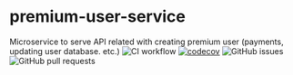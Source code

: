 # premium-user-service
Microservice to serve API related with creating premium user (payments, updating user database. etc.)
![CI workflow](https://github.com/final-project-blazing-fox/{service_name}/actions/workflows/node.js.yml/badge.svg)
[![codecov](https://codecov.io/gh/final-project-blazing-fox/{service_name}/branch/main/graph/badge.svg?token={token})](https://codecov.io/gh/final-project-blazing-fox/{service_name})
![GitHub issues](https://img.shields.io/github/issues-raw/final-project-blazing-fox/user-profile-service)
![GitHub pull requests](https://img.shields.io/github/issues-pr/final-project-blazing-fox/user-profile-service)
